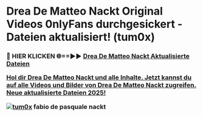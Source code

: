 # Drea De Matteo Nackt Original Videos 0nlyFans durchgesickert - Dateien aktualisiert! (tum0x)

<h3>🔴 HIER KLICKEN 🌐==►► <a href="https://tinyurl.com/h6vf6nb8" rel="nofollow">Drea De Matteo Nackt Aktualisierte Dateien

Hol dir Drea De Matteo Nackt und alle Inhalte. Jetzt kannst du auf alle Videos und Bilder von Drea De Matteo Nackt zugreifen. Neue aktualisierte Dateien 2025!

[![tum0x](https://i.imgur.com/sD4kR3V.gif)](https://tinyurl.com/h6vf6nb8)
fabio de pasquale nackt